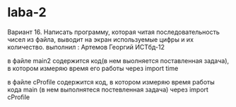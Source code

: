 # laba-2
Вариант 16.
Написать программу, которая читая последовательность чисел из файла, выводит на экран используемые цифры и их количество. 
выполнил : Артемов Георгий ИСТбд-12  

  в файле main2 содержится код(в нем выолняется поставленная задача), в котором измеряю время его работы через import time  
  
  в файле cProfile содержится код, в котором измеряю время работы кода main (в нем выполнятеся постевленная задача) через import cProfile  
